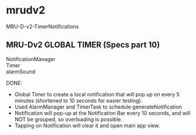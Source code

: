 # mrudv2
MRU-D-v2-TimerNotifications

MRU-Dv2 GLOBAL TIMER (Specs part 10)
------------------------------------
NotificationManager  
Timer  
alarmSound   

DONE:
+ Global Timer to create a local notification that will pop up on every 5 minutes (shortened to 10 seconds for easier testing).
+ Used AlarmManager and TimerTask to schedule generateNotification
+ Notification will pop-up at the Notification Bar every 10 seconds, and will NOT be grouped, so overloading is possible.
+ Tapping on Notification will clear it and open main app view.
